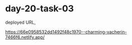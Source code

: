# day-20-task-03
deployed URL,

https://66e0958532dd1492f48c1970--charming-vacherin-7466f6.netlify.app/

